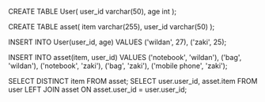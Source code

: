 CREATE TABLE User(
  user_id varchar(50),
  age int
);

CREATE TABLE asset(
  item varchar(255),
  user_id varchar(50)
 );
  
INSERT INTO User(user_id, age) VALUES 
('wildan', 27),
('zaki', 25);

INSERT INTO asset(item, user_id) VALUES
('notebook', 'wildan'),
('bag', 'wildan'),
('notebook', 'zaki'),
('bag', 'zaki'),
('mobile phone', 'zaki');


SELECT DISTINCT item FROM asset;
SELECT user.user_id, asset.item FROM user LEFT JOIN asset ON asset.user_id = user.user_id;